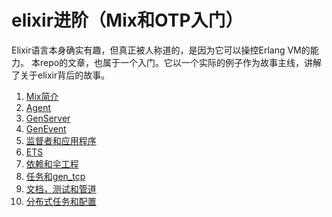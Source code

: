 elixir进阶（Mix和OTP入门）
=========================
Elixir语言本身确实有趣，但真正被人称道的，是因为它可以操控Erlang VM的能力。
本repo的文章，也属于一个入门。它以一个实际的例子作为故事主线，讲解了关于elixir背后的故事。

1. [Mix简介](01-mix简介.md)
2. [Agent](02-agent.md)
3. [GenServer](03-通用服务器.md)
4. [GenEvent](04-通用事件.md)
5. [监督者和应用程序](05-监督者和应用程序.md)
6. [ETS](06-ETS.md)
7. [依赖和伞工程](07-依赖与伞.md)
8. [任务和gen_tcp](08-Task模块和通用TCP服务器.md)
9. [文档，测试和管道](09-文档、测试和管道.md)
10. [分布式任务和配置](10-分布式任务及配置.md)
